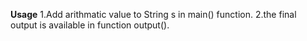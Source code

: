 **Usage**
1.Add arithmatic  value to String s in main() function.
2.the final output is available in function output().
